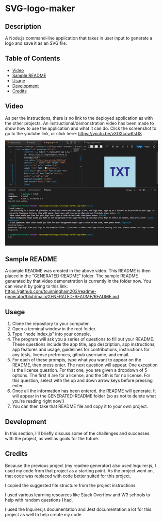 # SVG-logo-maker


## Description
A Node.js command-line application that takes in user input to generate a logo and save it as an SVG file.

## Table of Contents
- [Video](#video)
- [Sample README](#sample-readme)
- [Usage](#usage)
- [Development](#development)
- [Credits](#credits)


## Video

As per the instructions, there is no link to the deployed application as with the other projects. An instructional/demonstration video has been made to show how to use the application and what it can do. Click the screenshot to go to the youtube link, or click here: https://youtu.be/vXDXccwKsU8

[![AppScreenshot1](/assets/screenshots/screenshot.png?raw=true)](https://youtu.be/vXDXccwKsU8 "Demonstration Video")

## Sample README

A sample README was created in the above video. This README is then placed in the "GENERATED-README" folder. The sample README generated by that video demonstration is currently in the folder now. You can view it by going to this link: https://github.com/tcunningham203/readme-generator/blob/main/GENERATED-README/README.md


## Usage

1. Clone the repository to your computer.
2. Open a terminal window in the root folder.
3. Type "node index.js" into your console.
4. The program will ask you a series of questions to fill out your README. These questions include the app title, app description, app instructions, app features and usage, guidelines for contributions, instructions for any tests, license prefrences, github username, and email.
5. For each of these prompts, type what you want to appear on the README, then press enter. The next question will appear. One exception is the license question. For that one, you are given a dropdown of 5 options. The first 4 are for a license, and the 5th is for no license. For this question, select with the up and down arrow keys before pressing enter.
6. Once all the information has been entered, the README will generate. It will appear in the GENERATED-README folder (so as not to delete what you're reading right now!)
7. You can then take that README file and copy it to your own project.


## Development
In this section, I'll briefly discuss some of the challenges and successes with the project, as well as goals for the future.


## Credits

Because the previous project (my readme generator) also used Inquirer.js, I used my code from that project as a starting point. As the project went on, that code was replaced with code better suited for this project. 

I copied the suggested file structure from the project instructions.

I used various learning resources like Stack Overflow and W3 schools to help with random questions I had. 

I used the Inquirer.js documentation and Jest documentation a lot for this project as well to help create my code. 